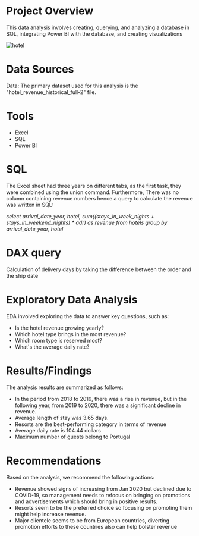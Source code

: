 # Project Overview
This data analysis involves creating, querying, and analyzing a database in SQL, integrating Power BI with the database, and creating visualizations

![hotel](https://github.com/Mona-Bhagat/Analysis-of-Hotel-Booking-data-/assets/148805047/06e065cb-f00b-4190-8247-565c9a0f20f6)


# Data Sources
Data: The primary dataset used for this analysis is the "hotel_revenue_historical_full-2" file.

# Tools

* Excel
* SQL
* Power BI 

# SQL 
The Excel sheet had three years on different tabs, as the first task, they were combined using the union command. 
Furthermore, There was no column containing revenue numbers hence a query to calculate the revenue was written in SQL:

*select 
arrival_date_year, hotel,
sum((stays_in_week_nights + stays_in_weekend_nights) * adr)
as revenue from hotels group by arrival_date_year, hotel*
 
  
# DAX query
Calculation of delivery days by taking the difference between the order and the ship date 

# Exploratory Data Analysis
EDA involved exploring the data to answer key questions, such as:
* Is the hotel revenue growing yearly?
* Which hotel type brings in the most revenue?
* Which room type is reserved most?
* What's the average daily rate?

# Results/Findings
The analysis results are summarized as follows:
* In the period from 2018 to 2019, there was a rise in revenue, but in the following year, from 2019 to 2020, there was a significant decline in revenue.
* Average length of stay was 3.65 days.
* Resorts are the best-performing category in terms of revenue
* Average daily rate is 104.44 dollars 
* Maximum number of guests belong to Portugal 
	 
# Recommendations
Based on the analysis, we recommend the following actions:
* Revenue showed signs of increasing from Jan 2020 but declined due to COVID-19, so management needs to refocus on bringing on promotions and advertisements which should bring in positive results.
* Resorts seem to be the preferred choice so focusing on promoting them might help increase revenue. 
* Major clientele seems to be from European countries, diverting promotion efforts to these countries also can help bolster revenue 

